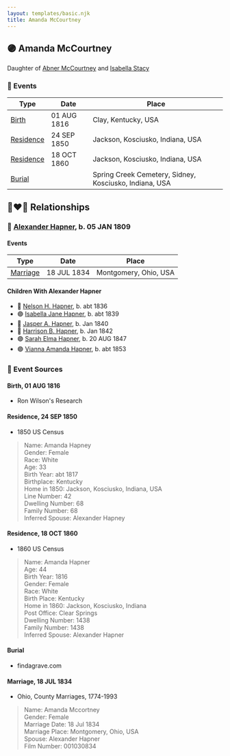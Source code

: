 ```yaml
---
layout: templates/basic.njk
title: Amanda McCourtney
---
```

## 🟣 Amanda McCourtney

Daughter of [Abner McCourtney](/people/7/72592264) and [Isabella Stacy](/people/9/91476553)

### 📆 Events

Type | Date | Place
------ | ------ | ------
[Birth](#event-56cf2219-2a64-4cfe-b3aa-0df1add46706) | 01 AUG 1816 | Clay, Kentucky, USA
[Residence](#event-139e480e-9bcd-4df7-8cdf-9e67429707ba) | 24 SEP 1850 | Jackson, Kosciusko, Indiana, USA
[Residence](#event-8326fe09-742f-4ce7-8110-25254f10ea20) | 18 OCT 1860 | Jackson, Kosciusko, Indiana, USA
[Burial](#event-5d983149-0cda-4514-ab6a-1dfb510c6371) |  | Spring Creek Cemetery, Sidney, Kosciusko, Indiana, USA

## 👩‍❤️‍👨 Relationships

### 🔵 [Alexander Hapner](/people/6/68586072), b. 05 JAN 1809

#### Events

Type | Date | Place
------ | ------ | ------
[Marriage](#event-fe1d3b96-61b0-46f7-847d-2b5528be2b9b) | 18 JUL 1834 | Montgomery, Ohio, USA
#### Children With Alexander Hapner
* 🔵 [Nelson H. Hapner](/people/3/30042860), b. abt 1836
* 🟣 [Isabella Jane Hapner](/people/7/7784900), b. abt 1839
* 🔵 [Jasper A. Hapner](/people/8/86358624), b. Jan 1840
* 🔵 [Harrison B. Hapner](/people/4/48986000), b. Jan 1842
* 🟣 [Sarah Elma Hapner](/people/2/20173654), b. 20 AUG 1847
* 🟣 [Vianna Amanda Hapner](/people/3/33886681), b. abt 1853
### 📰 Event Sources

#### <a id="event-56cf2219-2a64-4cfe-b3aa-0df1add46706"></a> Birth, 01 AUG 1816
* Ron Wilson's Research

#### <a id="event-139e480e-9bcd-4df7-8cdf-9e67429707ba"></a> Residence, 24 SEP 1850
* 1850 US Census
>   
  > Name: Amanda Hapney  
  > Gender: Female  
  > Race: White  
  > Age: 33  
  > Birth Year: abt 1817  
  > Birthplace: Kentucky  
  > Home in 1850: Jackson, Kosciusko, Indiana, USA  
  > Line Number: 42  
  > Dwelling Number: 68  
  > Family Number: 68  
  > Inferred Spouse: Alexander Hapney

#### <a id="event-8326fe09-742f-4ce7-8110-25254f10ea20"></a> Residence, 18 OCT 1860
* 1860 US Census
>   
  > Name: Amanda Hapner  
  > Age: 44  
  > Birth Year: 1816  
  > Gender: Female  
  > Race: White  
  > Birth Place: Kentucky  
  > Home in 1860: Jackson, Kosciusko, Indiana  
  > Post Office: Clear Springs  
  > Dwelling Number: 1438  
  > Family Number: 1438  
  > Inferred Spouse: Alexander Hapner

#### <a id="event-5d983149-0cda-4514-ab6a-1dfb510c6371"></a> Burial
* findagrave.com
#### <a id="event-fe1d3b96-61b0-46f7-847d-2b5528be2b9b"></a> Marriage, 18 JUL 1834
* Ohio, County Marriages, 1774-1993
>   
  > Name: Amanda Mccortney  
  > Gender: Female  
  > Marriage Date: 18 Jul 1834  
  > Marriage Place: Montgomery, Ohio, USA  
  > Spouse: Alexander Hapner  
  > Film Number: 001030834
